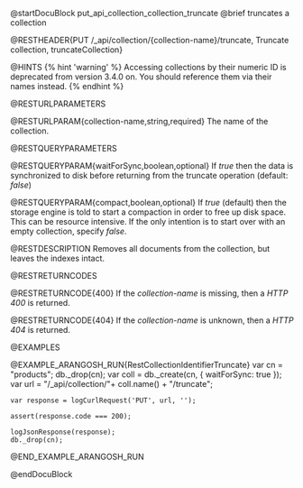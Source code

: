 
@startDocuBlock put_api_collection_collection_truncate
@brief truncates a collection

@RESTHEADER{PUT /_api/collection/{collection-name}/truncate, Truncate collection, truncateCollection}

@HINTS
{% hint 'warning' %}
Accessing collections by their numeric ID is deprecated from version 3.4.0 on.
You should reference them via their names instead.
{% endhint %}

@RESTURLPARAMETERS

@RESTURLPARAM{collection-name,string,required}
The name of the collection.

@RESTQUERYPARAMETERS

@RESTQUERYPARAM{waitForSync,boolean,optional}
If *true* then the data is synchronized to disk before returning from the
truncate operation (default: *false*)

@RESTQUERYPARAM{compact,boolean,optional}
If *true* (default) then the storage engine is told to start a compaction
in order to free up disk space. This can be resource intensive. If the only 
intention is to start over with an empty collection, specify *false*.

@RESTDESCRIPTION
Removes all documents from the collection, but leaves the indexes intact.

@RESTRETURNCODES

@RESTRETURNCODE{400}
If the *collection-name* is missing, then a *HTTP 400* is
returned.

@RESTRETURNCODE{404}
If the *collection-name* is unknown, then a *HTTP 404*
is returned.

@EXAMPLES

@EXAMPLE_ARANGOSH_RUN{RestCollectionIdentifierTruncate}
    var cn = "products";
    db._drop(cn);
    var coll = db._create(cn, { waitForSync: true });
    var url = "/_api/collection/"+ coll.name() + "/truncate";

    var response = logCurlRequest('PUT', url, '');

    assert(response.code === 200);

    logJsonResponse(response);
    db._drop(cn);
@END_EXAMPLE_ARANGOSH_RUN

@endDocuBlock

